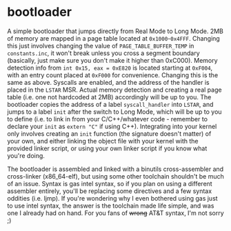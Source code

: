 # bootloader

A simple bootloader that jumps directly from Real Mode to Long Mode. 
2MB of memory are mapped in a page table located at `0x1000`-`0x4FFF`. Changing this just involves changing the value of `PAGE_TABLE_BUFFER_TEMP` in `constants.inc`, it won't break unless you cross a segment boundary (basically, just make sure you don't make it higher than 0xC000).
Memory detection info from `int 0x15, eax = 0xE820` is located starting at `0xF004`, with an entry count placed at `0xF000` for convenience. Changing this is the same as above.
Syscalls are enabled, and the address of the handler is placed in the `LSTAR` MSR.
Actual memory detection and creating a real page table (i.e. one not hardcoded at 2MB) accordingly will be up to you.
The bootloader copies the address of a label `syscall_handler` into `LSTAR`, and jumps to a label `init` after the switch to Long Mode, which will be up to you to define (i.e. to link in from your C/C++/whatever code - remember to declare your `init` as `extern "C"` if using C++).
Integrating into your kernel only involves creating an `init` function (the signature doesn't matter) of your own, and either linking the object file with your kernel with the provided linker script, or using your own linker script if you know what you're doing.

The bootloader is assembled and linked with a binutils cross-assembler and cross-linker (x86_64-elf), but using some other toolchain shouldn't be much of an issue. Syntax is gas intel syntax, so if you plan on using a different assembler entirely, you'll be replacing some directives and a few syntax oddities (i.e. ljmp). If you're wondering why I even bothered using gas just to use intel syntax, the answer is the toolchain made life simple, and was one I already had on hand. For you fans of ~~wrong~~ AT&T syntax, I'm not sorry ;)
